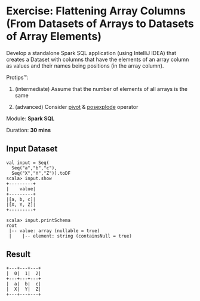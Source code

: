 # Exercise: Flattening Array Columns (From Datasets of Arrays to Datasets of Array Elements)

Develop a standalone Spark SQL application (using IntelliJ IDEA) that creates a Dataset with columns that have the elements of an array column as values and their names being positions (in the array column).

Protips™:

1. (intermediate) Assume that the number of elements of all arrays is the same

1. (advanced) Consider [pivot](http://spark.apache.org/docs/latest/api/scala/index.html#org.apache.spark.sql.RelationalGroupedDataset) & [posexplode](https://spark.apache.org/docs/3.1.2/api/scala/org/apache/spark/sql/functions$.html#posexplode) operator

Module: **Spark SQL**

Duration: **30 mins**

## Input Dataset

```text
val input = Seq(
  Seq("a","b","c"),
  Seq("X","Y","Z")).toDF
scala> input.show
+---------+
|    value|
+---------+
|[a, b, c]|
|[X, Y, Z]|
+---------+

scala> input.printSchema
root
 |-- value: array (nullable = true)
 |    |-- element: string (containsNull = true)
```

## Result

```text
+---+---+---+
|  0|  1|  2|
+---+---+---+
|  a|  b|  c|
|  X|  Y|  Z|
+---+---+---+
```

<!--
// The solution assumes that the number of elements is the same across arrays
val header = input.as[Array[String]].head
val columns = header.indices.map(n => 'value(n) as n.toString)
val s = input.select(columns: _*)

// The solution uses groupBy so it introduces a shuffle
// pivot needs values or it does full scan
// Possible case for Adaptive Query Execution
val psd = input.select(posexplode('value))
// Note the values specified explicitly
val s = psd.groupBy().pivot('pos, Array(0,1,2)).agg(first('col))

-->

